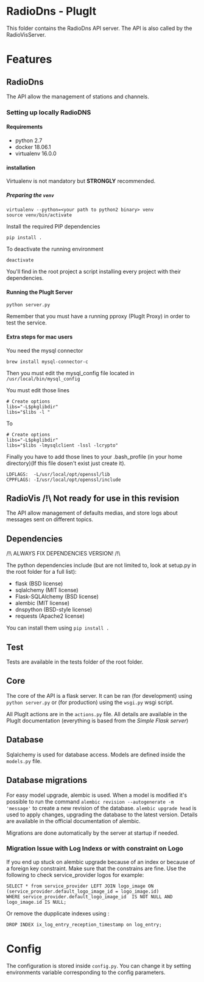 RadioDns - PlugIt
=================

This folder contains the RadioDns API server. The API is also called by the RadioVisServer.

# Features

## RadioDns

The API allow the management of stations and channels.

### Setting up locally RadioDNS

#### Requirements
- python 2.7
- docker 18.06.1
- virtualenv 16.0.0

#### installation

Virtualenv is not mandatory but **STRONGLY** recommended.

##### Preparing the `venv`

    virtualenv --python=<your path to python2 binary> venv
    source venv/bin/activate
    
Install the required PIP dependencies

    pip install .
    
To deactivate the running environment

    deactivate
    
You'll find in the root project a script installing every project with their dependencies.
    
#### Running the PlugIt Server

    python server.py
    
Remember that you must have a running pproxy (PlugIt Proxy) in order to test the service.

#### Extra steps for mac users

You need the mysql connector

    brew install mysql-connector-c
    
Then you must edit the mysql_config file located in ```/usr/local/bin/mysql_config```

You must edit those lines

    # Create options 
    libs="-L$pkglibdir"
    libs="$libs -l "
    
To

    # Create options 
    libs="-L$pkglibdir"
    libs="$libs -lmysqlclient -lssl -lcrypto"
    
Finally you have to add those lines to your .bash_profile (in your home directory)(If this file dosen't exist just create it).

    LDFLAGS:  -L/usr/local/opt/openssl/lib
    CPPFLAGS: -I/usr/local/opt/openssl/include

## RadioVis /!\ Not ready for use in this revision

The API allow management of defaults medias, and store logs about messages sent on different topics.

## Dependencies

/!\ ALWAYS FIX DEPENDENCIES VERSION! /!\

The python dependencies include (but are not limited to, look at setup.py in the root folder for a full list):

* flask (BSD license)
* sqlalchemy (MIT license)
* Flask-SQLAlchemy (BSD license)
* alembic (MIT license)
* dnspython (BSD-style license)
* requests (Apache2 license)

You can install them using `pip install .`

## Test

Tests are available in the tests folder of the root folder.

## Core

The core of the API is a flask server. It can be ran (for development) using `python server.py` or (for production) using the `wsgi.py` wsgi script.

All PlugIt actions are in the `actions.py` file. All details are available in the PlugIt documentation (everything is based from the _Simple Flask server_)

## Database

Sqlalchemy is used for database access. Models are defined inside the `models.py` file.

## Database migrations

For easy model upgrade, alembic is used. When a model is modified it's possible to run the command
`alembic revision --autogenerate -m 'message'` to create a new revision of the database.
`alembic upgrade head` is used to apply changes, upgrading the database to the latest version.
Details are available in the official documentation of alembic.

Migrations are done automatically by the server at startup if needed.

### Migration Issue with Log Indexs or with constraint on Logo

If you end up stuck on alembic upgrade because of an index or because of a foreign key constraint. Make sure that
 the constrains are fine. Use the following to check service_provider logos for example:

    SELECT * from service_provider LEFT JOIN logo_image ON (service_provider.default_logo_image_id = logo_image.id) 
    WHERE service_provider.default_logo_image_id  IS NOT NULL AND logo_image.id IS NULL;
    
Or remove the dupplicate indexes using :

    DROP INDEX ix_log_entry_reception_timestamp on log_entry;
    

# Config

The configuration is stored inside `config.py`. You can change it by setting environments variable corresponding to the config parameters.